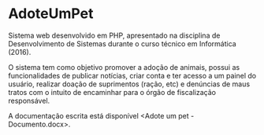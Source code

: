 # AdoteUmPet
Sistema web desenvolvido em PHP, apresentado na disciplina de Desenvolvimento de Sistemas durante o curso técnico em Informática (2016).

O sistema tem como objetivo promover a adoção de animais, possui as funcionalidades de publicar notícias, criar conta e ter acesso a um painel do usuário, realizar doação de suprimentos (ração, etc) e denúncias de maus tratos com o intuito de encaminhar para o órgão de fiscalização responsável.

A documentação escrita está disponível <Adote um pet - Documento.docx>.
